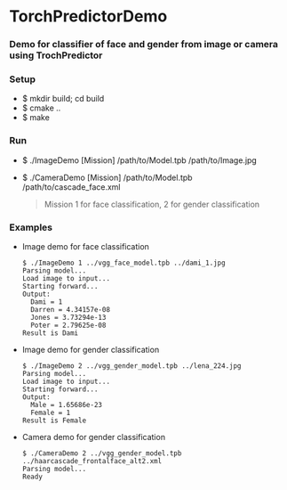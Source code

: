 # TorchPredictorDemo #

### Demo for classifier of face and gender from image or camera using TrochPredictor ###

### Setup ###

* $ mkdir build; cd build
* $ cmake ..
* $ make

### Run ###

* $ ./ImageDemo [Mission] /path/to/Model.tpb /path/to/Image.jpg
* $ ./CameraDemo [Mission] /path/to/Model.tpb /path/to/cascade_face.xml

	> Mission 1 for face classification, 2 for gender classification

### Examples ###

* Image demo for face classification

	```
	$ ./ImageDemo 1 ../vgg_face_model.tpb ../dami_1.jpg
	Parsing model...
	Load image to input...
	Starting forward...
	Output: 
	  Dami = 1
	  Darren = 4.34157e-08
	  Jones = 3.73294e-13
	  Poter = 2.79625e-08
	Result is Dami

	```
	
* Image demo for gender classification

	```
	$ ./ImageDemo 2 ../vgg_gender_model.tpb ../lena_224.jpg
	Parsing model...
	Load image to input...
	Starting forward...
	Output: 
	  Male = 1.65686e-23
	  Female = 1
	Result is Female
	```

* Camera demo for gender classification

	```
	$ ./CameraDemo 2 ../vgg_gender_model.tpb ../haarcascade_frontalface_alt2.xml
	Parsing model...
	Ready
	```



